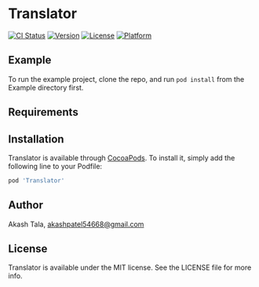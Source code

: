 # Translator

[![CI Status](https://img.shields.io/travis/talaakash/Translator.svg?style=flat)](https://travis-ci.org/talaakash/Translator)
[![Version](https://img.shields.io/cocoapods/v/Translator.svg?style=flat)](https://cocoapods.org/pods/Translator)
[![License](https://img.shields.io/cocoapods/l/Translator.svg?style=flat)](https://cocoapods.org/pods/Translator)
[![Platform](https://img.shields.io/cocoapods/p/Translator.svg?style=flat)](https://cocoapods.org/pods/Translator)

## Example

To run the example project, clone the repo, and run `pod install` from the Example directory first.

## Requirements

## Installation

Translator is available through [CocoaPods](https://cocoapods.org). To install
it, simply add the following line to your Podfile:

```ruby
pod 'Translator'
```

## Author

Akash Tala, akashpatel54668@gmail.com

## License

Translator is available under the MIT license. See the LICENSE file for more info.
